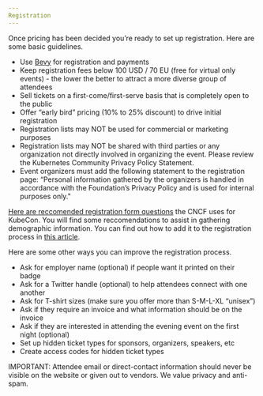```yaml
---
Registration
---
```


Once pricing has been decided you’re ready to set up registration. Here are some basic guidelines.

* Use [Bevy](https://community.cncf.io/) for registration and payments
* Keep registration fees below 100 USD / 70 EU (free for virtual only events) - the lower the better to attract a more diverse group of attendees
* Sell tickets on a first-come/first-serve basis that is completely open to the public
* Offer “early bird” pricing (10% to 25% discount)  to drive initial registration
* Registration lists may NOT be used for commercial or marketing purposes
* Registration lists may NOT be shared with third parties or any organization not directly involved in organizing the event.  Please review the Kubernetes Community Privacy Policy Statement.
* Event organizers must add the following statement to the registration page:
  “Personal information gathered by the organizers is handled in accordance with the Foundation’s Privacy Policy and is used for internal purposes only."

[Here are reccomended registration form questions](https://docs.google.com/spreadsheets/d/1OEoVQ8Y3eQmEEJeT2abhNOkYIkyk8nAVjebNFvKMTQQ/edit#gid=0) the CNCF uses for KubeCon. You will find some reccomendations to assist in gathering demographic information. You can find out how to add it to the registration process in [this article](https://help.bevylabs.com/article/386-editing-event-forms).


Here are some other ways you can improve the registration process.

* Ask for employer name (optional) if people want it printed on their badge
* Ask for a Twitter handle (optional) to help attendees connect with one another
* Ask for T-shirt sizes (make sure you offer more than S-M-L-XL “unisex”)
* Ask if they require an invoice and what information should be on the invoice
* Ask if they are interested in attending the evening event on the first night (optional)
* Set up hidden ticket types for sponsors, organizers, speakers, etc
* Create access codes for hidden ticket types

IMPORTANT: Attendee email or direct-contact information should never be visible on the website or given out to vendors. We value privacy and anti-spam.


